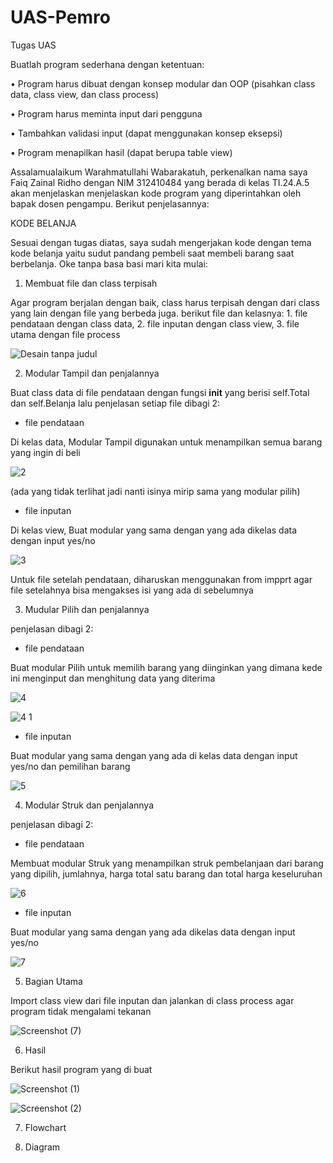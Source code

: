 # UAS-Pemro

Tugas UAS

Buatlah program sederhana dengan ketentuan:

• Program harus dibuat dengan konsep modular dan OOP (pisahkan class data, class view, dan class process)

• Program harus meminta input dari pengguna

• Tambahkan validasi input (dapat menggunakan konsep eksepsi)

• Program menapilkan hasil (dapat berupa table view)

Assalamualaikum Warahmatullahi Wabarakatuh, perkenalkan nama saya Faiq Zainal Ridho dengan NIM 312410484 yang berada di kelas TI.24.A.5 akan menjelaskan menjelaskan kode program yang diperintahkan oleh bapak dosen pengampu. Berikut penjelasannya:

KODE BELANJA

Sesuai dengan tugas diatas, saya sudah mengerjakan kode dengan tema kode belanja yaitu sudut pandang pembeli saat membeli barang saat berbelanja. Oke tanpa basa basi mari kita mulai:

1. Membuat file dan class terpisah

Agar program berjalan dengan baik, class harus terpisah dengan dari class yang lain dengan file yang berbeda juga. berikut file dan kelasnya: 1. file pendataan dengan class data, 2. file inputan dengan class view, 3. file utama dengan file process

![Desain tanpa judul](https://github.com/user-attachments/assets/15e933b5-3b99-4cac-883e-25e9a06478ba)

2. Modular Tampil dan penjalannya

Buat class data di file pendataan dengan fungsi __init__ yang berisi self.Total dan self.Belanja lalu penjelasan setiap file dibagi 2:

- file pendataan

Di kelas data, Modular Tampil digunakan untuk menampilkan semua barang yang ingin di beli

![2](https://github.com/user-attachments/assets/de3aed28-2943-4d8c-8a80-cb4ad020c9cc)

(ada yang tidak terlihat jadi nanti isinya mirip sama yang modular pilih)

- file inputan

Di kelas view, Buat modular yang sama dengan yang ada dikelas data dengan input yes/no

![3](https://github.com/user-attachments/assets/163669e0-f6a5-4f6c-a817-7a126381948e)

Untuk file setelah pendataan, diharuskan menggunakan from impprt agar file setelahnya bisa mengakses isi yang ada di sebelumnya

3. Mudular Pilih dan penjalannya

penjelasan dibagi 2:

- file pendataan

Buat modular Pilih untuk memilih barang yang diinginkan yang dimana kede ini menginput dan menghitung data yang diterima

![4](https://github.com/user-attachments/assets/0a09afbd-65ea-4832-a9e6-84499eac2aa6)

![4 1](https://github.com/user-attachments/assets/b76b6eaa-7dd5-4de8-bf1e-2244a34b1073)

- file inputan

Buat modular yang sama dengan yang ada di kelas data dengan input yes/no dan pemilihan barang

![5](https://github.com/user-attachments/assets/d0f79951-d59f-41f8-b37a-a005ef703d9c)

4. Modular Struk dan penjalannya

penjelasan dibagi 2:

- file pendataan

Membuat modular Struk yang menampilkan struk pembelanjaan dari barang yang dipilih, jumlahnya, harga total satu barang dan total harga keseluruhan

![6](https://github.com/user-attachments/assets/8a382271-5a84-4e9d-816b-0811fc1247b9)

- file inputan

Buat modular yang sama dengan yang ada dikelas data dengan input yes/no

![7](https://github.com/user-attachments/assets/7bd21fad-4915-4e40-abf1-39dc6c9b1974)

5. Bagian Utama

Import class view dari file inputan dan jalankan di class process agar program tidak mengalami tekanan

![Screenshot (7)](https://github.com/user-attachments/assets/90a87d8e-984d-4bef-bd9c-3c227867a752)

6. Hasil

Berikut hasil program yang di buat

![Screenshot (1)](https://github.com/user-attachments/assets/f39df790-f7a6-443f-be81-47f4eb55f58b)

![Screenshot (2)](https://github.com/user-attachments/assets/5441fa16-ce66-4d24-8561-be9654b41017)

7. Flowchart

8. Diagram
